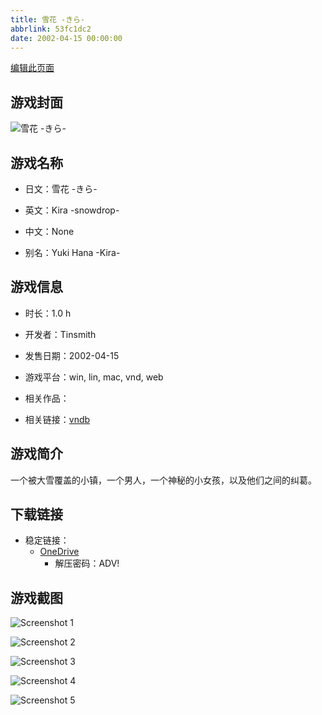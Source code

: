 ```yaml
---
title: 雪花 -きら-
abbrlink: 53fc1dc2
date: 2002-04-15 00:00:00
---
```

[编辑此页面](https://github.com/ACG-3/ADV3-source/blob/main/source/_posts/games/SNOW.md)

## 游戏封面

![雪花 -きら-](https://pan.timero.xyz/onedrive/img_lib_001/SNOW_cover.avif)


## 游戏名称

- 日文：雪花 -きら-
- 英文：Kira -snowdrop-
- 中文：None

- 别名：Yuki Hana -Kira-


## 游戏信息

- 时长：1.0 h
- 开发者：Tinsmith
- 发售日期：2002-04-15
- 游戏平台：win, lin, mac, vnd, web
- 相关作品：

- 相关链接：[vndb](https://vndb.org/v6)


## 游戏简介

一个被大雪覆盖的小镇，一个男人，一个神秘的小女孩，以及他们之间的纠葛。


## 下载链接

- 稳定链接：
    - [OneDrive](https://pan.timero.xyz/onedrive/adv_lib_001/SNOW)
        - 解压密码：ADV!



## 游戏截图


![Screenshot 1](https://pan.timero.xyz/onedrive/img_lib_001/SNOW_Screenshot_1.avif)

![Screenshot 2](https://pan.timero.xyz/onedrive/img_lib_001/SNOW_Screenshot_2.avif)

![Screenshot 3](https://pan.timero.xyz/onedrive/img_lib_001/SNOW_Screenshot_3.avif)

![Screenshot 4](https://pan.timero.xyz/onedrive/img_lib_001/SNOW_Screenshot_4.avif)

![Screenshot 5](https://pan.timero.xyz/onedrive/img_lib_001/SNOW_Screenshot_5.avif)

